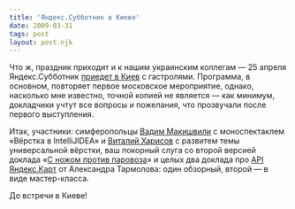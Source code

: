 ```yaml
---
title: 'Яндекс.Субботник в Киеве'
date: 2009-03-31
tags: post
layout: post.njk
---
```


Что ж, праздник приходит и к нашим украинским коллегам — 25 апреля Яндекс.Субботник [приедет в Киев](http://clubs.ya.ru/company/replies.xml?item_no=15607) с гастролями. Программа, в основном, повторяет первое московское мероприятие, однако, насколько мне известно, точной копией не является — как минимум, докладчики учтут все вопросы и пожелания, что прозвучали после первого выступления.

Итак, участники: симферопольцы [Вадим Макишвили](http://makishvili.com/) с моноспектаклем «Вёрстка в IntelliJIDEA» и [Виталий Харисов](http://vitaly.harisov.name/) с развитем темы универсальной вёрстки, ваш покорный слуга со второй версией доклада «[С ножом против паровоза](/2009/02/with-knife-against-train/)» и целых два доклада про [API Яндекс.Карт](http://api.yandex.ru/maps/) от Александра Тармолова: один обзорный, второй — в виде мастер-класса.

До встречи в Киеве!
